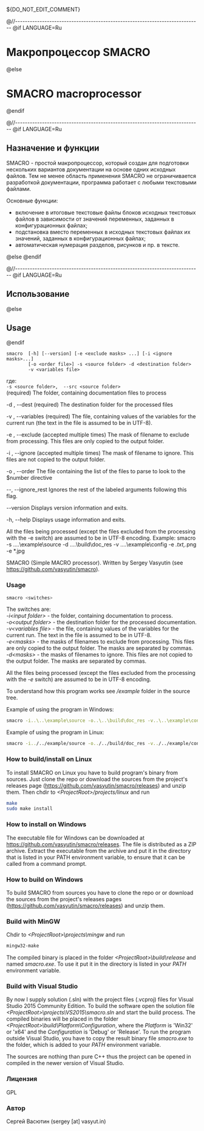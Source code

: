${DO_NOT_EDIT_COMMENT}

@//----------------------------------------------------------------------------
@if LANGUAGE=Ru
# Макропроцессор SMACRO
@else
# SMACRO macroprocessor
@endif

@//----------------------------------------------------------------------------
@if LANGUAGE=Ru
## Назначение и функции

SMACRO - простой макропроцессор, который создан для подготовки нескольких вариантов документации на основе одних исходных файлов. Тем не менее область применения SMACRO не ограничивается разработкой документации, программа работает с любыми текстовыми файлами.

Основные функции:
* включение в итоговые текстовые файлы блоков исходных текстовых файлов в зависимости от значений переменных, заданных в конфигурационных файлах;
* подстановка вместо переменных в исходных текстовых файлах их значений, заданных в конфигурационных файлах;
* автоматическая нумерация разделов, рисунков и пр. в тексте.

@else
@endif

@//----------------------------------------------------------------------------
@if LANGUAGE=Ru
## Использование
@else
## Usage
@endif

```
smacro  [-h] [--version] [-e <exclude masks> ...] [-i <ignore masks>...] 
        [-o <order file>] -s <source folder> -d <destination folder>  
        -v <variables file>
```
где:
\
`-s <source folder>,  --src <source folder>`
\
(required) The folder, containing documentation files to process

   -d <destination folder>,  --dest <destination folder>
     (required) The destination folder for the processed files

   -v <variables file>,  --variables <variables file>
     (required) The file, containing values of the variables for the
     current run (the text in the file is assumed to be in UTF-8).

   -e <exclude masks>,  --exclude <exclude masks>  (accepted multiple
      times)
     The mask of filename to exclude from processing. This files are only
     copied to the output folder.

   -i <ignore masks>,  --ignore <ignore masks>  (accepted multiple times)
     The mask of filename to ignore. This files are not copied to the
     output folder.

   -o <order file>,  --order <order file>
     The file containing the list of the files to parse to look to the
     $number directive

   --,  --ignore_rest
     Ignores the rest of the labeled arguments following this flag.

   --version
     Displays version information and exits.

   -h,  --help
     Displays usage information and exits.

   All the files being processed (except the files excluded from the
   processing with the -e switch) are assumed to be in UTF-8 encoding.
   Example:
   	smacro -s ..\..\example\source -d ..\..\build\doc_res -v
   ..\..\example\config -e *.txt,*.png -e *.jpg
   
   SMACRO (Simple MACRO processor). Written by Sergey Vasyutin (see
   https://github.com/vasyutin/smacro).





### Usage

```sh
smacro <switches>
```
The switches are:\
*\-i\<input folder\>* - the folder, containing documentation to process.\
*\-o\<output folder\>* - the destination folder for the processed documentation.\
*\-v\<variables file\>* - the file, containing values of the variables for the current run. The text in the file is assumed to be in UTF-8.\
*\-e\<masks\>* - the masks of filenames to exclude from processing. This files are only copied to the output folder. The masks are separated by commas.\
*\-d\<masks\>* - the masks of filenames to ignore. This files are not copied to the output folder. The masks are separated by commas.

All the files being processed (except the files excluded from the processing with the *-e* switch) are assumed to be in UTF-8 encoding.

To understand how this program works see */example* folder in the source tree.

Example of using the program in Windows:
```sh
smacro -i..\..\example\source -o..\..\build\doc_res -v..\..\example\config -e*.txt;*.png -d*.inc.html
```

Example of using the program in Linux:
```sh
smacro -i../../example/source -o../../build/doc_res -v../../example/config -e*.txt;*.png -d*.inc.html
```

### How to build/install on Linux

To install SMACRO on Linux you have to build program's binary from sources. Just clone the repo or download the sources from the project's releases page (https://github.com/vasyutin/smacro/releases) and unzip them. Then chdir to *\<ProjectRoot\>/projects/linux* and run

```sh
make
sudo make install
```

### How to install on Windows

The executable file for Windows can be downloaded at https://github.com/vasyutin/smacro/releases. The file is distributed as a ZIP archive. Extract the executable from the archive and put it in the directory that is listed in your PATH environment variable, to ensure that it can be called from a command prompt.

### How to build on Windows

To build SMACRO from sources you have to clone the repo or or download the sources from the project's releases pages (https://github.com/vasyutin/smacro/releases) and unzip them. 

### Build with MinGW 
 
Chdir to *\<ProjectRoot\>\\projects\\mingw* and run

```sh
mingw32-make
``` 

The compiled binary is placed in the folder *\<ProjectRoot\>\\build\\release* and named *smacro.exe*. To use it put it in the directory is listed in your *PATH* environment variable.

### Build with Visual Studio

By now I supply solution (.sln) with the project files (.vcproj) files for Visual Studio 2015 Community Edition. To build the software open the solution file *\<ProjectRoot\>\\projects\\VS2015\\smacro.sln* and start the build process. The compiled binaries will be placed in the folder *\<ProjectRoot\>\build\Platform\Configuration*, where the *Platform* is 'Win32' or 'x64' and the *Configuration* is 'Debug' or 'Release'. To run the program outside Visual Studio, you have to copy the result binary file *smacro.exe* to the folder, which is added to your *PATH* environment variable.

The sources are nothing than pure C++ thus the project can be opened in compiled in the newer version of Visual Studio.

### Лицензия
GPL

### Автор
Сергей Васютин (sergey [at] vasyut.in)